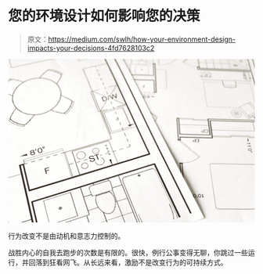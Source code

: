 # 您的环境设计如何影响您的决策

> 原文：<https://medium.com/swlh/how-your-environment-design-impacts-your-decisions-4fd7628103c2>

![](img/2cc14648909ff233a02ad4302fcb1c1a.png)

行为改变不是由动机和意志力控制的。

战胜内心的自我去跑步的次数是有限的。很快，例行公事变得无聊，你跳过一些运行，并回落到狂看网飞。从长远来看，激励不是改变行为的可持续方式。